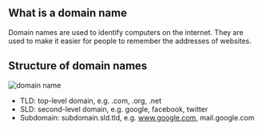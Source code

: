 ## What is a domain name

Domain names are used to identify computers on the internet. They are used to make it easier for people to remember the addresses of websites.

## Structure of domain names

![domain name](https://blog-1252173264.cos.ap-shanghai.myqcloud.com/image-1.png)

- TLD: top-level domain, e.g. .com, .org, .net
- SLD: second-level domain, e.g. google, facebook, twitter
- Subdomain: subdomain.sld.tld, e.g. www.google.com, mail.google.com
